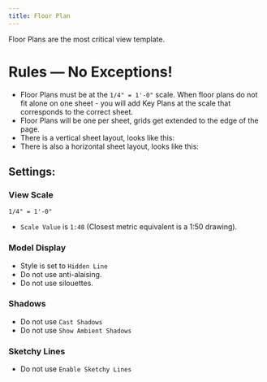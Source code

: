 ```yaml
---
title: Floor Plan
---
```

Floor Plans are the most critical view template.

# Rules — No Exceptions!
- Floor Plans must be at the ```1/4" = 1'-0"``` scale. When floor plans do not fit alone on one sheet - you will add Key Plans at the scale that corresponds to the correct sheet.
- Floor Plans will be one per sheet, grids get extended to the edge of the page.
- There is a vertical sheet layout, looks like this:
- There is also a horizontal sheet layout, looks like this:

## Settings:
### View Scale
```1/4" = 1'-0"```
- ```Scale Value``` is ```1:48``` (Closest metric equivalent is a 1:50 drawing).
### Model Display
- Style is set to ```Hidden Line```
- Do not use anti-alaising.
- Do not use silouettes.
### Shadows
- Do not use ```Cast Shadows```
- Do not use ```Show Ambient Shadows```
### Sketchy Lines
- Do not use ```Enable Sketchy Lines```
